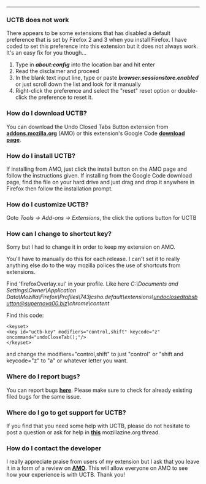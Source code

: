 
---

### UCTB does not work ###
There appears to be some extensions that has disabled a default preference that is set by Firefox 2 and 3 when you install Firefox.  I have coded to set this preference into this extension but it does not always work.  It's an easy fix for you though...

  1. Type in **_about:config_** into the location bar and hit enter
  1. Read the disclaimer and proceed
  1. In the blank text input line, type or paste **_browser.sessionstore.enabled_** or just scroll down the list and look for it manually
  1. Right-click the preference and select the "reset" reset option or double-click the preference to reset it.

### How do I download UCTB? ###
You can download the Undo Closed Tabs Button extension from **[addons.mozilla.org](https://addons.mozilla.org/en-US/firefox/addon/3082)** (AMO) or this extension's Google Code **[download page](http://code.google.com/p/uctb/downloads/list)**.

### How do I install UCTB? ###

If installing from AMO, just click the install button on the AMO page and follow the instructions given.  If installing from the Google Code download page, find the file on your hard drive and just drag and drop it anywhere in Firefox then follow the installation prompt.

### How do I customize UCTB? ###

Goto _Tools -> Add-ons -> Extensions_, the click the options button for UCTB

### How can I change to shortcut key? ###

Sorry but I had to change it in order to keep my extension on AMO.

You'll have to manually do this for each release. I can't set it to really anything else do to the way mozilla polices the use of shortcuts from extensions.

Find 'firefoxOverlay.xul' in your profile. Like here
_C:\Documents and Settings\Owner\Application Data\Mozilla\Firefox\Profiles\743jcsho.default\extensions\undoclosedtabsbutton@supernova00.biz\chrome\content_

Find this code:
```
<keyset>
<key id="uctb-key" modifiers="control,shift" keycode="z" oncommand="undoCloseTab();"/>
</keyset>
```

and change the modifiers="control,shift" to just "control" or "shift and keycode="z" to "a" or whatever letter you want.

### Where do I report bugs? ###

You can report bugs **[here](http://code.google.com/p/uctb/issues/list?can=1&q=&colspec=ID+Type+Status+Priority+Milestone+Owner+Summary&cells=tiles)**.  Please make sure to check for already existing filed bugs for the same issue.

### Where do I go to get support for UCTB? ###

If you find that you need some help with UCTB, please do not hesitate to post a question or ask for help in **[this](http://forums.mozillazine.org/viewtopic.php?p=3365345)** mozillazine.org thread.

### How do I contact the developer ###

I really appreciate praise from users of my extension but I ask that you leave it in a form of a review on **[AMO](https://addons.mozilla.org/en-US/firefox/reviews/add/3082)**.  This will allow everyone on AMO to see how your experience is with UCTB.  Thank you!